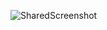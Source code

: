 ![SharedScreenshot](https://github.com/user-attachments/assets/4c9dc486-3383-4029-b970-cc56ac1635ff)
